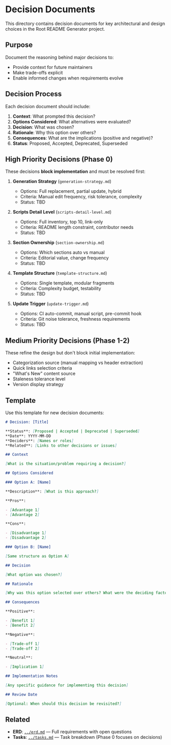 # Decision Documents

This directory contains decision documents for key architectural and design choices in the Root README Generator project.

## Purpose

Document the reasoning behind major decisions to:

- Provide context for future maintainers
- Make trade-offs explicit
- Enable informed changes when requirements evolve

## Decision Process

Each decision document should include:

1. **Context**: What prompted this decision?
2. **Options Considered**: What alternatives were evaluated?
3. **Decision**: What was chosen?
4. **Rationale**: Why this option over others?
5. **Consequences**: What are the implications (positive and negative)?
6. **Status**: Proposed, Accepted, Deprecated, Superseded

## High Priority Decisions (Phase 0)

These decisions **block implementation** and must be resolved first:

1. **Generation Strategy** (`generation-strategy.md`)

   - Options: Full replacement, partial update, hybrid
   - Criteria: Manual edit frequency, risk tolerance, complexity
   - Status: TBD

2. **Scripts Detail Level** (`scripts-detail-level.md`)

   - Options: Full inventory, top 10, link-only
   - Criteria: README length constraint, contributor needs
   - Status: TBD

3. **Section Ownership** (`section-ownership.md`)

   - Options: Which sections auto vs manual
   - Criteria: Editorial value, change frequency
   - Status: TBD

4. **Template Structure** (`template-structure.md`)

   - Options: Single template, modular fragments
   - Criteria: Complexity budget, testability
   - Status: TBD

5. **Update Trigger** (`update-trigger.md`)
   - Options: CI auto-commit, manual script, pre-commit hook
   - Criteria: Git noise tolerance, freshness requirements
   - Status: TBD

## Medium Priority Decisions (Phase 1-2)

These refine the design but don't block initial implementation:

- Categorization source (manual mapping vs header extraction)
- Quick links selection criteria
- "What's New" content source
- Staleness tolerance level
- Version display strategy

## Template

Use this template for new decision documents:

```markdown
# Decision: [Title]

**Status**: [Proposed | Accepted | Deprecated | Superseded]  
**Date**: YYYY-MM-DD  
**Deciders**: [Names or roles]  
**Related**: [Links to other decisions or issues]

## Context

[What is the situation/problem requiring a decision?]

## Options Considered

### Option A: [Name]

**Description**: [What is this approach?]

**Pros**:

- [Advantage 1]
- [Advantage 2]

**Cons**:

- [Disadvantage 1]
- [Disadvantage 2]

### Option B: [Name]

[Same structure as Option A]

## Decision

[What option was chosen?]

## Rationale

[Why was this option selected over others? What were the deciding factors?]

## Consequences

**Positive**:

- [Benefit 1]
- [Benefit 2]

**Negative**:

- [Trade-off 1]
- [Trade-off 2]

**Neutral**:

- [Implication 1]

## Implementation Notes

[Any specific guidance for implementing this decision]

## Review Date

[Optional: When should this decision be revisited?]
```

## Related

- **ERD**: [`../erd.md`](../erd.md) — Full requirements with open questions
- **Tasks**: [`../tasks.md`](../tasks.md) — Task breakdown (Phase 0 focuses on decisions)
